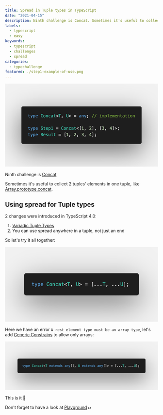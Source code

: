 ```yaml
---
title: Spread in Tuple types in TypeScript
date: "2021-04-15"
description: Ninth challenge is Concat. Sometimes it's useful to collect 2 tuples' elements in one tuple, like Array.prototype.concat.
labels:
  - typescript
  - easy
keywords:
  - typescript
  - challenges
  - spread
categories:
  - typechallenge
featured: ./step1-example-of-use.png
---
```


![Example of Concat use](./step1-example-of-use.png)

Ninth challenge is [Concat](https://github.com/type-challenges/type-challenges/blob/master/questions/533-easy-concat/README.md)

Sometimes it's useful to collect 2 tuples' elements in one tuple, like [Array.prototype.concat](https://developer.mozilla.org/en-US/docs/Web/JavaScript/Reference/Global_Objects/Array/concat).

## Using spread for Tuple types

2 changes were introduced in TypeScript 4.0:

1. [Variadic Tuple Types](https://www.typescriptlang.org/docs/handbook/release-notes/typescript-4-0.html#variadic-tuple-types)
2. You can use spread anywhere in a tuple, not just an end

So let's try it all together:

![Concat solution, v1](./step2-solution-v1.png)

Here we have an error `A rest element type must be an array type`, let's add [Generic Constrains](https://www.typescriptlang.org/docs/handbook/2/generics.html#generic-constraints) to allow only arrays:

![Concat final solution](./step2-final-solution.png)

This is it 🚀

Don't forget to have a look at [Playground](https://www.typescriptlang.org/play?#code/PQKgUABBCsDMsQLQQMIHsB2BjAhgF0iUWJMICMBPCAQQwBMAnAUyoGkGcBnNAN04GsqACgACZZrAAM-DgDYAnFk4BKCAGImXKmpwMOFQoTXGIARQCuTTngCWmQ1ACSAWwAOAGybOmGPBDwAFkwQAFI4PDgAylgMNq5+AAbUejgUAHRYmLh4CRAAZubYtpgQNhj+Qf4UrsGcFNZeaTRVNf44-FYVwXgA7mgQugDm5t6+nE0AKpVo5niusxCcATPudBBkwTgQGEw9AylUgfil2O7mdJ1l83icJxDueAwQaAwXDA4QAGIvEEwAHjg3J4PglQTdCHhqsEAEpWcwPCAAXlQWXwAB4ANoARgAugAaCAYgBMOIAfBBgMBfn8alg8Ew1nh+htCViCSTCKCEh9yQA1Gy7Z7lADiNjwAAlzGQAFwQAJ4OacaWUm5YAJpABW4xeg2AcFgYBAwDAJtAEAA+pardarRAAJozJ7oC4QcVMZgWm1e80QI0myGtdDYdETan0+i3HAYCgY-EQACqYZ8dEj0dj5ORGLS2YmBOzaXjOIA3CawGbvV6IBMrH4UFxOhWbb7jTY3C8-ABvCAAUQAjuYcO4Cd2aUw6RAAL75BhoZwQADkIgDTEQasHngwgyswFmNncnHn-qhEFwnE6mcII9peDRfYH7jRQeymLj6YJ6dJeMvo7pt-7g8fVEb1jd9cU-VkyU-b9rz-e9AODYC2QgEl31gAkABYyVA9kCTQiBMNJKCoCvMcbzvACn3RDF5yxeccIXWB51fPJBzPAkyDQNBPCjAl53QpjwOo2j6PnRiCRY-cmHYzjuIwXj+Mgr8cVLMsQE9RtLS+cwGECd0IEielXFuDTbT9UBCHJSIAl0YIKEdRYuN3TAlTlBUjOVYBVXVLU0h1PV4GAKNOB6d0LIgflBW4M5igwFz5UVDyvM1bUGF1fVgCipzYrCgBZF5ghQaz3A3Lc4rcpUVU4NVkt81LDWNMAgA) ⏯

